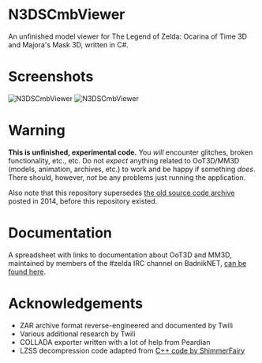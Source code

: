 N3DSCmbViewer
=============

An unfinished model viewer for The Legend of Zelda: Ocarina of Time 3D and Majora's Mask 3D, written in C#.

Screenshots
===========

![N3DSCmbViewer](http://i.imgur.com/uyXvgSI.png)
![N3DSCmbViewer](http://i.imgur.com/A0fSt2h.png)

Warning
=======

__This is unfinished, experimental code.__ You _will_ encounter glitches, broken functionality, etc., etc. Do not _expect_ anything related to OoT3D/MM3D (models, animation, archives, etc.) to work and be happy if something _does_. There should, however, _not_ be any problems just running the application.

Also note that this repository supersedes [the old source code archive](http://magicstone.de/dzd/random/3ds/N3DSCmbViewer-bin-src.rar) posted in 2014, before this repository existed.

Documentation
=============

A spreadsheet with links to documentation about OoT3D and MM3D, maintained by members of the #zelda IRC channel on BadnikNET, [can be found here](http://tinyurl.com/zelda-resource).

Acknowledgements
================

* ZAR archive format reverse-engineered and documented by Twili
* Various additional research by Twili
* COLLADA exporter written with a lot of help from Peardian
* LZSS decompression code adapted from [C++ code by ShimmerFairy](https://github.com/lue/MM3D/)
